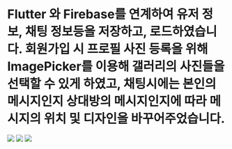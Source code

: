# Flutter 와 Firebase를 연계하여 유저 정보, 채팅 정보등을 저장하고, 로드하였습니다. 회원가입 시 프로필 사진 등록을 위해 ImagePicker를 이용해 갤러리의 사진들을 선택할 수 있게 하였고, 채팅시에는 본인의 메시지인지 상대방의 메시지인지에 따라 메시지의 위치 및 디자인을 바꾸어주었습니다.

<img src="https://img.shields.io/badge/Flutter-02569B?style=flat-square&logo=flutter&logoColor=white"/> <img src="https://img.shields.io/badge/Dart-0175C2?style=flat-square&logo=dart&logoColor=white"/> <img src="https://img.shields.io/badge/Firebase-FFCA28?style=flat-square&logo=firebase&logoColor=white"/>



